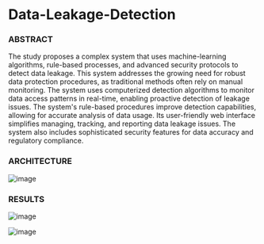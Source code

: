 # Data-Leakage-Detection

### ABSTRACT

The study proposes a complex system that uses machine-learning algorithms, rule-based processes, and advanced security protocols to detect data leakage. This system addresses the growing need for robust data protection procedures, as traditional methods often rely on manual monitoring. The system uses computerized detection algorithms to monitor data access patterns in real-time, enabling proactive detection of leakage issues. The system's rule-based procedures improve detection capabilities, allowing for accurate analysis of data usage. Its user-friendly web interface simplifies managing, tracking, and reporting data leakage issues. The system also includes sophisticated security features for data accuracy and regulatory compliance.

### ARCHITECTURE
![image](https://github.com/mohansaidinesh/Data-Leakage-Detection/assets/85325733/078d9372-b175-4318-8ef3-39eb73c9428e)

### RESULTS

![image](https://github.com/mohansaidinesh/Data-Leakage-Detection/assets/85325733/d1630384-914f-42a9-9801-24373f9f8b8a)

![image](https://github.com/mohansaidinesh/Data-Leakage-Detection/assets/85325733/3648a44a-01aa-44db-8bc1-974677061fda)


